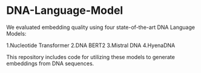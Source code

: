 # DNA-Language-Model

We evaluated embedding quality using four state-of-the-art DNA Language Models:

1.Nucleotide Transformer
2.DNA BERT2
3.Mistral DNA
4.HyenaDNA

This repository includes code for utilizing these models to generate embeddings from DNA sequences. 
